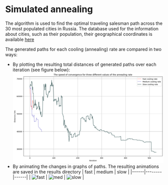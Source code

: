 # Simulated annealing

The algorithm is used to find the optimal traveling salesman path across the 30 most populated cities in Russia.
The database used for the information about cities, such as their population, their geographical coordinates is available [here](https://github.com/hflabs/city])

The generated paths for each cooling (annealing) rate are compared in two ways:

* By plotting the resulting total distances of generated paths over each iteration (see figure below):
![total_dist](img/task4.png)
* By animating the changes in graphs of paths.
The resulting animations are saved in the results directory
| fast | medium | slow |
|------|--------|------|
| ![fast](result/fast_rate.gif) | ![med](result/med_rate.gif) | ![slow](result/slow_rate.gif) |
